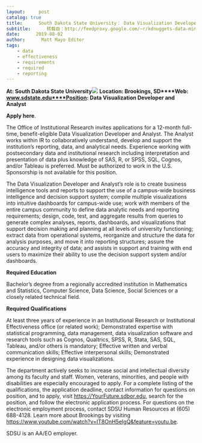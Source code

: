```yaml
---
layout:     post
catalog: true
title:      South Dakota State University： Data Visualization Developer and Analyst [Brookings, SD]
subtitle:      转载自：http://feedproxy.google.com/~r/kdnuggets-data-mining-analytics/~3/mpNdRrP4slQ/08-02-south-dakota-state-data-visualization-developer-analyst.html
date:      2019-08-02
author:      Matt Mayo Editor
tags:
    - data
    - effectiveness
    - requirements
    - required
    - reporting
---
```


**At: South Dakota State University**![](https://pbs.twimg.com/profile_images/938163346590674944/_hEnik3z_400x400.jpg)
**Location: Brookings, SD****Web: www.sdstate.edu****Position: Data Visualization Developer and Analyst**

**Apply here**.

The Office of Institutional Research invites applications for a 12-month full-time, benefit-eligible Data Visualization Developer and Analyst. The Analyst works within IR to collaboratively understand, develop and support the institution’s reporting, data, and analytical needs. Experience working with postsecondary data and institutional research including interpretation and presentation of data plus knowledge of SAS, R, or SPSS, SQL, Cognos, and/or Tableau is preferred. Must be authorized to work in the U.S. Sponsorship is not available for this position.

The Data Visualization Developer and Analyst’s role is to create business intelligence tools and reports to support the use of a campus-wide business intelligence and decision support system; compile multiple visualizations into intuitive dashboards for campus-wide use; work with members of the entire campus community to define data analytic needs and reporting requirements; design, code, test, and aggregate results from queries to generate complex analyses, reports, dashboards, and visualizations that support decision making and planning at all levels of university functioning; extract data from operational systems, reorganize and structure the data for analysis purposes, and move it into reporting structures; assure the accuracy and integrity of data; and assists in support and training with end users to maximize their ability to use the decision support system and/or dashboards.

**Required Education**

Bachelor’s degree from a regionally accredited institution in Mathematics and Statistics, Computer Science, Data Science, Social Sciences or a closely related technical field.

**Required Qualifications**

At least three years of experience in an Institutional Research or Institutional Effectiveness office (or related work);
Demonstrated expertise with statistical programming, data management, data visualization software and research tools such as Cognos, Qualtrics, SPSS, R, Stata, SAS, SQL, Tableau, and/or others is mandatory;
Effective written and verbal communication skills;
Effective interpersonal skills;
Demonstrated experience in designing data visualizations.

The department actively seeks to increase social and intellectual diversity among its faculty and staff. Women, veterans, minorities, and people with disabilities are especially encouraged to apply. For a complete listing of the qualifications, the application deadline, contact information for questions on position, and to apply, visit https://YourFuture.sdbor.edu, search for the position, and follow the electronic application process. For questions on the electronic employment process, contact SDSU Human Resources at (605) 688-4128. Learn more about Brookings by visiting https://www.youtube.com/watch?v=IT8OnH5eIgQ&feature=youtu.be.

SDSU is an AA/EO employer.
